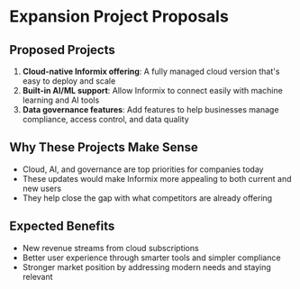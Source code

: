 # Expansion Project Proposals

## Proposed Projects

1. **Cloud-native Informix offering**: A fully managed cloud version that's easy to deploy and scale
2. **Built-in AI/ML support**: Allow Informix to connect easily with machine learning and AI tools
3. **Data governance features**: Add features to help businesses manage compliance, access control, and data quality

## Why These Projects Make Sense

- Cloud, AI, and governance are top priorities for companies today
- These updates would make Informix more appealing to both current and new users
- They help close the gap with what competitors are already offering

## Expected Benefits

- New revenue streams from cloud subscriptions
- Better user experience through smarter tools and simpler compliance
- Stronger market position by addressing modern needs and staying relevant